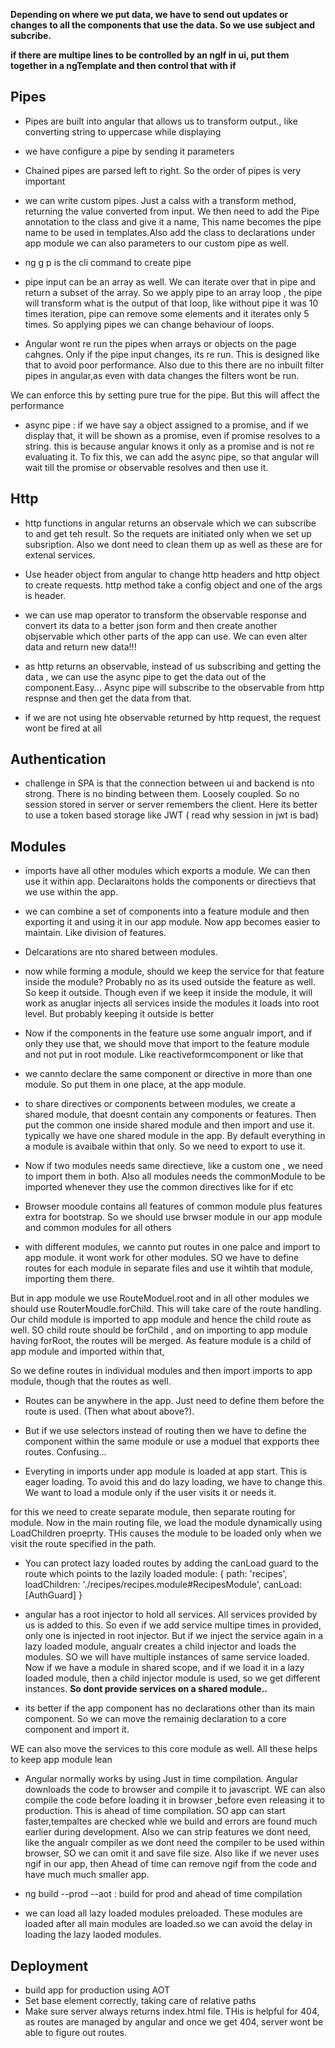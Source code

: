 **Depending on where we put data, we have to send out updates or changes to all the components that use the data. So we use subject and subcribe.**

**if there are multipe lines to be controlled by an ngIf in ui, put them together in a ngTemplate and then control that with if**

**Pipes**
-----------------
- Pipes are built into angular that allows us to transform output., like converting string to uppercase while displaying

- we have configure a pipe by sending it parameters

- Chained pipes are parsed left to right. So the order of pipes is very important

- we can write custom pipes. Just a calss with a transform method, returning the value converted from input. We then need to add the Pipe annotation to the class and give it a name, This name becomes the pipe name to be used in templates.Also add the class to declarations under app module
we can also parameters to our custom pipe as well.

- ng g p is the cli command to create pipe

- pipe input can be an array as well. We can iterate over that  in pipe and return a subset of the array.  So we apply pipe to an array loop , the pipe will transform what is the output of that loop, like without pipe it was 10 times iteration, pipe can remove some elements and it iterates only 5 times. 
So applying pipes we can change behaviour of loops.

- Angular wont re run the pipes when arrays or objects on the page cahgnes. Only if the pipe input changes, its re run. This is designed like that to avoid poor performance. Also due to this there are no inbuilt filter pipes in angular,as even with data changes the filters wont be run.

We can enforce this by setting pure true for the pipe. But this will affect the performance

- async pipe : if we have say a object assigned to a promise, and if we display that, it will be shown as a promise, even if promise resolves to a string. this is because angular knows it only as a promise and is not re evaluating it. To fix this, we can add the async pipe, so that angular will wait till the promise or observable resolves and then use it.

**Http**
---------------

- http functions in angular returns an observale which we can subscribe to and get teh result. So the requets are initiated only when we set up subsription. Also we dont need to clean them up as well as these are for extenal services.

- Use header object from angular to change http headers and http object to create requests. http method take a config object and one of the args is header.

- we can use map operator to transform the observable response and convert its data to a better json form and then create another objservable which other parts of the app can use. We can even alter data and return new data!!!

- as http returns an observable, instead of us subscribing and getting the data , we can use the async pipe to get the data out of the component.Easy... Async pipe will subscribe to the observable from http respnse and then get the data from that.

- if we are not using hte observable returned by http request, the request wont be fired at all

**Authentication**
---------------------
- challenge in SPA is that the connection between ui and backend is nto strong. There is no binding between them. Loosely coupled. So no session stored in server or server remembers the client. Here its better to use a token based storage like JWT ( read why session in jwt is bad)

**Modules**
------------------------
- imports have all other modules which exports a module. We can then use it within app. Declaraitons holds the components or directievs that we use within the app.

- we can combine a set of components into a feature module and then exporting it and using it in our app module. Now app becomes easier to maintain. Like division of features.

- Delcarations are nto shared between modules.

- now while forming a module, should we keep the service for that feature inside the module? Probably no as its used outside the feature as well. So keep it outside. Though even if we keep it inside the module, it will work as anuglar injects all services inside the modules it loads into root level. But probably keeping it outside is better

- Now if the components in the feature use some angualr import, and if only they use that, we should move that import to the feature module and not put in root module. Like reactiveformcomponent or like that

- we cannto declare the same component or directive in more than one module. So put them in one place, at the app module.

- to share directives or components between modules, we create a shared module, that doesnt contain any components or features. Then put the common one inside shared module and then import and use it. typically we have one shared module in the app. By default everything in a module is avaibale within that only. So we need to export to use it.

- Now if two modules needs same directieve, like a custom one , we need to import them in both. Also all modules needs the commonModule to be imported whenever they use the common directives like for  if etc

- Browser moodule contains all features of common module plus features extra for bootstrap. So we should use brwser module in our app module and common modules for all others

- with different modules, we cannto put routes in one palce and import to app module. it wont work for other modules. SO we have to define routes for each module in separate files and use it wihtih that module, importing them there.

But in app module we use RouteModuel.root and in all other modules we should use RouterMoudle.forChild. This will take care of the route handling.  Our child module is imported to app module and hence the child route as well. SO child route should be forChild , and on importing to app module having forRoot, the routes will be merged. As feature module is a child of app module and imported within that,

So we define routes in individual modules and then import imports to app module, though that the routes as well.

- Routes can be anywhere in the app. Just need to define them before the route is used. (Then what about above?).

- But if we use selectors instead of routing then we have to define the component within the same module or use a moduel that expports thee routes. Confusing...

- Everyting in imports under app module is loaded at app start. This is eager loading. To avoid this and do lazy loading, we have to change this. We want to load a module only if the user visits it or needs it.

for this we need to create separate module, then separate routing for module. Now in the main routing file, we load the module dynamically using LoadChildren proeprty. THis causes the module to be loaded only when we visit the route specified in the path.

- You can protect lazy loaded routes by adding the canLoad  guard to the route which points to the lazily loaded module:
{ path: 'recipes', loadChildren: './recipes/recipes.module#RecipesModule', canLoad: [AuthGuard] } 

- angular has a root injector to hold all services. All services provided by us is added to this. So even if we add service multipe times in provided, only one is injected in root injector. 
But if we inject the service again in a lazy loaded module, angualr creates a child injector and loads the modules. SO we will have multiple instances of same service loaded.
Now if we have a module in shared scope, and if we load it in a lazy loaded module, then a child injector module is used, so we get different instances. 
**So dont provide services on a shared module..**

- its  better if the app component has no declarations other than its main component. So we can move the remainig declaration to a core component and import it.

WE can also move the services to this core module as well. All these helps to keep app module lean

- Angular normally works by using Just in time compilation. Angular downloads the code to browser and compile it to javascript. WE can also compile the code before loading it in browser ,before even releasing it to production. This is ahead of time compilation. SO app can start faster,tempaltes are checked whle we build  and errors are found much earlier during development. Also we can strip features we dont need, like the angualr compiler as we dont need the compiler to be used within browser, SO we can omit it and save file size. Also like if we never uses ngif in our app, then Ahead of time can remove ngif from the code and have much much smaller app.

- ng build --prod --aot : build for prod and ahead of time compilation

- we can load all lazy loaded modules preloaded. These modules are loaded after all main modules are loaded.so we can avoid the delay in loading the lazy laoded modules.

**Deployment**
-------------------
- build app for production using AOT
- Set base element correctly, taking care of relative paths
- Make sure server always returns index.html file. THis is helpful for 404, as routes are managed by angular and once we get 404, server wont be able to figure out routes.


